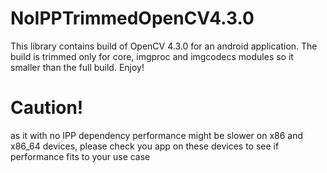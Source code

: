 # NoIPPTrimmedOpenCV4.3.0

This library contains build of OpenCV 4.3.0 for an android application. The build is trimmed only for core, imgproc and imgcodecs modules so it smaller than the full build. Enjoy!

# Caution!

as it with no IPP dependency performance might be slower on x86 and x86_64 devices, please check you app on these devices to see if performance fits to your use case
